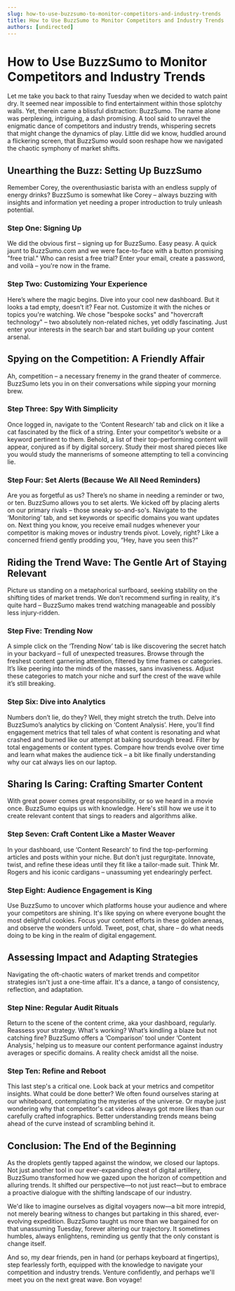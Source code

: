 ```yaml
---
slug: how-to-use-buzzsumo-to-monitor-competitors-and-industry-trends
title: How to Use BuzzSumo to Monitor Competitors and Industry Trends
authors: [undirected]
---
```



# How to Use BuzzSumo to Monitor Competitors and Industry Trends

Let me take you back to that rainy Tuesday when we decided to watch paint dry. It seemed near impossible to find entertainment within those splotchy walls. Yet, therein came a blissful distraction: BuzzSumo. The name alone was perplexing, intriguing, a dash promising. A tool said to unravel the enigmatic dance of competitors and industry trends, whispering secrets that might change the dynamics of play. Little did we know, huddled around a flickering screen, that BuzzSumo would soon reshape how we navigated the chaotic symphony of market shifts. 

## Unearthing the Buzz: Setting Up BuzzSumo

Remember Corey, the overenthusiastic barista with an endless supply of energy drinks? BuzzSumo is somewhat like Corey – always buzzing with insights and information yet needing a proper introduction to truly unleash potential.

### Step One: Signing Up

We did the obvious first – signing up for BuzzSumo. Easy peasy. A quick jaunt to BuzzSumo.com and we were face-to-face with a button promising "free trial." Who can resist a free trial? Enter your email, create a password, and voilà – you're now in the frame.

### Step Two: Customizing Your Experience

Here’s where the magic begins. Dive into your cool new dashboard. But it looks a tad empty, doesn’t it? Fear not. Customize it with the niches or topics you're watching. We chose "bespoke socks" and "hovercraft technology" – two absolutely non-related niches, yet oddly fascinating. Just enter your interests in the search bar and start building up your content arsenal. 

## Spying on the Competition: A Friendly Affair

Ah, competition – a necessary frenemy in the grand theater of commerce. BuzzSumo lets you in on their conversations while sipping your morning brew. 

### Step Three: Spy With Simplicity

Once logged in, navigate to the ‘Content Research’ tab and click on it like a cat fascinated by the flick of a string. Enter your competitor’s website or a keyword pertinent to them. Behold, a list of their top-performing content will appear, conjured as if by digital sorcery. Study their most shared pieces like you would study the mannerisms of someone attempting to tell a convincing lie.

### Step Four: Set Alerts (Because We All Need Reminders)

Are you as forgetful as us? There’s no shame in needing a reminder or two, or ten. BuzzSumo allows you to set alerts. We kicked off by placing alerts on our primary rivals – those sneaky so-and-so's. Navigate to the ‘Monitoring’ tab, and set keywords or specific domains you want updates on. Next thing you know, you receive email nudges whenever your competitor is making moves or industry trends pivot. Lovely, right? Like a concerned friend gently prodding you, “Hey, have you seen this?”

## Riding the Trend Wave: The Gentle Art of Staying Relevant

Picture us standing on a metaphorical surfboard, seeking stability on the shifting tides of market trends. We don’t recommend surfing in reality, it's quite hard – BuzzSumo makes trend watching manageable and possibly less injury-ridden.

### Step Five: Trending Now

A simple click on the ‘Trending Now’ tab is like discovering the secret hatch in your backyard – full of unexpected treasures. Browse through the freshest content garnering attention, filtered by time frames or categories. It’s like peering into the minds of the masses, sans invasiveness. Adjust these categories to match your niche and surf the crest of the wave while it’s still breaking.

### Step Six: Dive into Analytics

Numbers don’t lie, do they? Well, they might stretch the truth. Delve into BuzzSumo’s analytics by clicking on ‘Content Analysis’. Here, you'll find engagement metrics that tell tales of what content is resonating and what crashed and burned like our attempt at baking sourdough bread. Filter by total engagements or content types. Compare how trends evolve over time and learn what makes the audience tick – a bit like finally understanding why our cat always lies on our laptop.

## Sharing Is Caring: Crafting Smarter Content

With great power comes great responsibility, or so we heard in a movie once. BuzzSumo equips us with knowledge. Here's still how we use it to create relevant content that sings to readers and algorithms alike.

### Step Seven: Craft Content Like a Master Weaver

In your dashboard, use ‘Content Research’ to find the top-performing articles and posts within your niche. But don’t just regurgitate. Innovate, twist, and refine these ideas until they fit like a tailor-made suit. Think Mr. Rogers and his iconic cardigans – unassuming yet endearingly perfect. 

### Step Eight: Audience Engagement is King

Use BuzzSumo to uncover which platforms house your audience and where your competitors are shining. It's like spying on where everyone bought the most delightful cookies. Focus your content efforts in these golden arenas, and observe the wonders unfold. Tweet, post, chat, share – do what needs doing to be king in the realm of digital engagement.

## Assessing Impact and Adapting Strategies

Navigating the oft-chaotic waters of market trends and competitor strategies isn't just a one-time affair. It's a dance, a tango of consistency, reflection, and adaptation. 

### Step Nine: Regular Audit Rituals

Return to the scene of the content crime, aka your dashboard, regularly. Reassess your strategy. What's working? What’s kindling a blaze but not catching fire? BuzzSumo offers a ‘Comparison’ tool under ‘Content Analysis,’ helping us to measure our content performance against industry averages or specific domains. A reality check amidst all the noise. 

### Step Ten: Refine and Reboot

This last step's a critical one. Look back at your metrics and competitor insights. What could be done better? We often found ourselves staring at our whiteboard, contemplating the mysteries of the universe. Or maybe just wondering why that competitor's cat videos always got more likes than our carefully crafted infographics. Better understanding trends means being ahead of the curve instead of scrambling behind it.

## Conclusion: The End of the Beginning

As the droplets gently tapped against the window, we closed our laptops. Not just another tool in our ever-expanding chest of digital artillery, BuzzSumo transformed how we gazed upon the horizon of competition and alluring trends. It shifted our perspective—to not just react—but to embrace a proactive dialogue with the shifting landscape of our industry.

We'd like to imagine ourselves as digital voyagers now—a bit more intrepid, not merely bearing witness to changes but partaking in this shared, ever-evolving expedition. BuzzSumo taught us more than we bargained for on that unassuming Tuesday, forever altering our trajectory. It sometimes humbles, always enlightens, reminding us gently that the only constant is change itself.

And so, my dear friends, pen in hand (or perhaps keyboard at fingertips), step fearlessly forth, equipped with the knowledge to navigate your competition and industry trends. Venture confidently, and perhaps we'll meet you on the next great wave. Bon voyage!